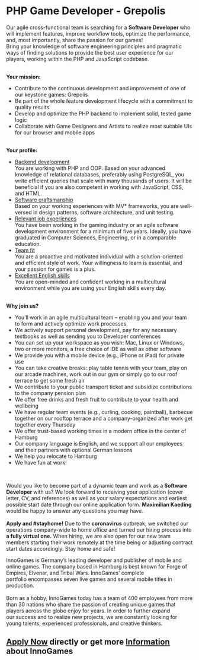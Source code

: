 <h1>PHP Game Developer - Grepolis</h1>
<p>Our agile cross-functional team is searching for a&nbsp;<b>Software Developer&nbsp;</b>who will implement features, improve workflow tools, optimize the performance, and, most importantly, share the passion for our games!<br />Bring your knowledge of software engineering principles and pragmatic ways of finding solutions to provide the best user experience for our players, working&nbsp;within the PHP and JavaScript codebase.&nbsp;<br /><br /></p><p><strong>Your mission:</strong></p><ul><li>Contribute to the continuous development and improvement of one of our keystone games: Grepolis</li><li>Be part of the whole feature development lifecycle with a commitment to quality results</li><li>Develop and optimize the PHP backend to implement solid, tested game logic</li><li>Collaborate with Game Designers and Artists to realize most suitable UIs for our browser and mobile apps</li></ul><p><strong><br />Your profile:</strong></p><ul><li><span style="text-decoration: underline;">Backend development</span><br />You are working with PHP and OOP. Based on your advanced knowledge of relational databases, preferably using PostgreSQL, you write efficient queries that scale with many thousands of users. It will be beneficial if you are also competent in working with JavaScript, CSS, and HTML.</li><li><span style="text-decoration: underline;">Software craftsmanship</span><br />Based on your working experiences with MV* frameworks, you are well-versed in design patterns, software architecture, and unit testing.</li><li><span><span style="text-decoration: underline;">Relevant job experiences</span><br />You have been&nbsp;</span><span>working in the gaming industry&nbsp;</span><span>or an agile software development environment for a minimum of&nbsp;five years. Ideally, you have graduated in Computer Sciences, Engineering, or in a comparable education.</span></li><li><span style="text-decoration: underline;"><span>Team fit</span><br /></span>You are a proactive and motivated individual with a solution-oriented and efficient&nbsp;style of work.&nbsp;Your willingness to learn is essential, and your passion for games is a plus.</li><li><span style="text-decoration: underline;">Excellent English skills</span><br /><span>You are open-minded and confident working in a multicultural environment while you are using your English skills every day.</span></li></ul><p><strong><br />Why join us?</strong></p><ul><li>You&rsquo;ll work in an agile multicultural team&nbsp;&ndash; enabling you and your team to form and actively optimize work processes&nbsp;</li><li>We actively support personal development, pay for any necessary textbooks as well as sending you to Developer conferences&nbsp;</li><li>You can set up your workspace as you wish:&nbsp;Mac,&nbsp;Linux&nbsp;or Windows, two or more monitors, a free choice of IDE as well as other software&nbsp;</li><li>We provide you with a mobile device (e.g., iPhone or iPad) for private use</li><li>You can take creative breaks: play table tennis with your team, play on our arcade machines, work out in our gym or simply go to our roof terrace to get some fresh air</li><li>We contribute to your public transport ticket and subsidize contributions to the company pension plan</li><li>We offer free drinks and fresh fruit to contribute to your health and wellbeing</li><li>We have regular team events (e.g., curling, cooking, paintball), barbecue together on our rooftop terrace and a company-organized&nbsp;after work get together every Thursday</li><li>We offer&nbsp;trust-based working times&nbsp;in a modern office in the center of Hamburg</li><li>Our company language is English,&nbsp;and&nbsp;we support all our employees and their partners with optional German&nbsp;lessons</li><li>We help you relocate to Hamburg</li><li>We have fun at work!</li></ul><br /><p>Would you like to become part of a dynamic team and work as a<strong><span>&nbsp;</span>Software Developer </strong>with us? We look forward to receiving your application (cover letter, CV, and references) as well as your salary expectations and earliest possible start date through our online application form. <strong>Maximilian Kaeding</strong> would be happy to answer any questions you may have.<br /><br /><span><strong>Apply and #stayhome!</strong> Due to the <strong>coronavirus</strong> outbreak, we switched our operations company-wide to home office and turned our hiring process into <strong>a fully virtual one.</strong> When hiring, we are also open for our new team members starting their work remotely at the time being or adjusting contract start dates accordingly. Stay home and safe!</span></p><p><span>InnoGames is Germany&rsquo;s leading developer and publisher of mobile and online games. The company based in&nbsp;</span><span>Hamburg is best known for Forge of Empires, Elvenar, and Tribal Wars. InnoGames&rsquo; complete portfolio&nbsp;</span><span>encompasses seven live games and several mobile titles in production.<br /><br /></span><span>Born as a hobby, InnoGames today has a team of 400 employees from more than 30 nations who share the&nbsp;</span><span>passion of creating unique games that players across the globe enjoy for years. In order to further expand our&nbsp;</span><span>success and to realize new projects, we are constantly looking for young talents, experienced professionals,&nbsp;</span><span>and creative thinkers.</span></p>

<h2><a href="https://jobs.jobvite.com/careers/innogames/job//orkRcfwy/apply?__jvst=Job+Board&__jvsd=github_jobs_repo">Apply Now</a> directly or get more <a href="https://www.innogames.com/career/detail/job/php-game-developer-grepolis/?s=github_jobs_repo">Information</a> about InnoGames</h2>